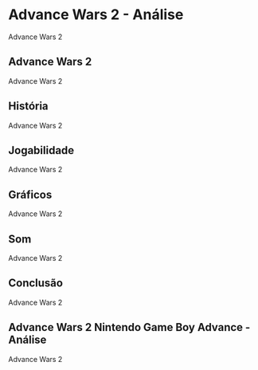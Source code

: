 ---
---

# Advance Wars 2 - Análise

Advance Wars 2

## Advance Wars 2

Advance Wars 2

## História

Advance Wars 2

## Jogabilidade

Advance Wars 2

## Gráficos

Advance Wars 2

## Som

Advance Wars 2

## Conclusão

Advance Wars 2

## Advance Wars 2 Nintendo Game Boy Advance - Análise

Advance Wars 2
